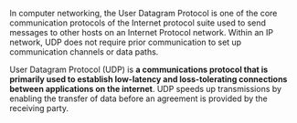 In computer networking, the User Datagram Protocol is one of the core communication protocols of the Internet protocol suite used to send messages to other hosts on an Internet Protocol network. Within an IP network, UDP does not require prior communication to set up communication channels or data paths.

User Datagram Protocol (UDP) is **a communications protocol that is primarily used to establish low-latency and loss-tolerating connections between applications on the internet**. UDP speeds up transmissions by enabling the transfer of data before an agreement is provided by the receiving party.